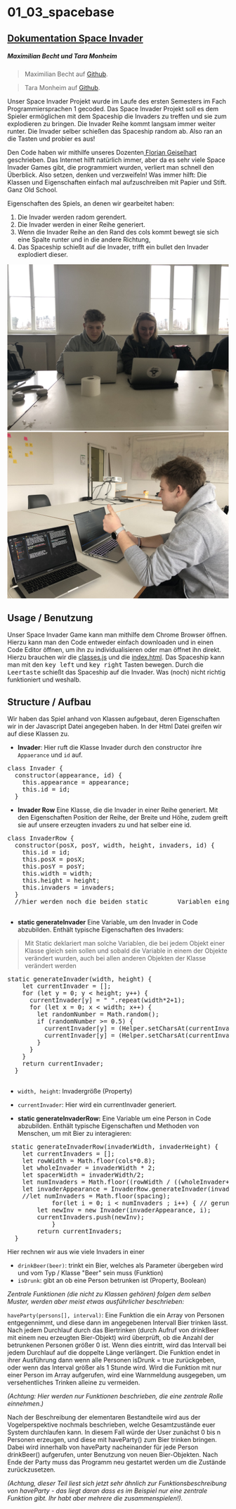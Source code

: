 # 01_03_spacebase

## <u>Dokumentation Space Invader</u>
##### Maximilian Becht und Tara Monheim
>Maximilian Becht auf [Github](https://github.com/maxicozy).

>Tara Monheim auf [Github](https://github.com/taramonheim).

Unser Space Invader Projekt wurde im Laufe des ersten Semesters im Fach Programmiersprachen 1 gecoded. Das Space Invader Projekt soll es dem Spieler ermöglichen mit dem Spaceship die Invaders zu treffen und sie zum explodieren zu bringen. Die Invader Reihe kommt langsam immer weiter runter. Die Invader selber schießen das Spaceship random ab. Also ran an die Tasten und probier es aus! 

Den Code haben wir mithilfe unseres Dozenten[ Florian Geiselhart](https://github.com/fg-uulm) 
geschrieben. Das Internet hilft natürlich immer, aber da es sehr viele Space Invader Games gibt, die programmiert wurden, verliert man schnell den Überblick. Also setzen, denken und verzweifeln! Was immer hilft: Die Klassen und Eigenschaften einfach mal aufzuschreiben mit Papier und Stift. Ganz Old School. 

Eigenschaften des Spiels, an denen wir gearbeitet haben: 
1. Die Invader werden radom gerendert.
2. Die Invader werden in einer Reihe generiert. 
3. Wenn die Invader Reihe an den Rand des cols kommt bewegt sie sich eine Spalte runter und in die andere Richtung,
4. Das Spaceship schießt auf die Invader, trifft ein bullet den Invader explodiert dieser. 


<img src = "coder2.JPG"/>
<img src = "Coder.JPG"/>


## Usage / Benutzung

Unser Space Invader Game kann man mithilfe dem Chrome Browser öffnen. Hierzu kann man den Code entweder einfach downloaden und in einen Code Editor öffnen, um ihn zu individualisieren oder man öffnet ihn direkt. Hierzu brauchen wir die [classes.js](classes.js) und die [index.html](index.html).
Das Spaceship kann man mit den <kbd>key left</kbd> und <kbd>key right</kbd> Tasten bewegen. Durch die <kbd>Leertaste</kbd> schießt das Spaceship auf die Invader.
Was (noch) nicht richtig funktioniert und weshalb.

## Structure / Aufbau

Wir haben das Spiel anhand von Klassen aufgebaut,
deren Eigenschaften wir in der Javascript Datei angegeben haben. In der Html Datei greifen wir auf diese Klassen zu. 

* **Invader**: Hier ruft die Klasse Invader durch den constructor ihre `Appaerance` und `id` auf. 

<pre>class Invader {
  constructor(appearance, id) {
    this.appearance = appearance;
    this.id = id;
  } </pre>

* **Invader Row** Eine Klasse, die die Invader in einer Reihe generiert. Mit den Eigenschaften Position der Reihe, der Breite und Höhe, zudem greift sie auf unsere erzeugten invaders zu und hat selber eine id.  

<pre>class InvaderRow {
  constructor(posX, posY, width, height, invaders, id) {
    this.id = id;
    this.posX = posX;
    this.posY = posY; 
    this.width = width;
    this.height = height;
    this.invaders = invaders;
  } 
  //hier werden noch die beiden static        Variablen eingefügt
  </pre>




* **static generateInvader** Eine Variable, um den Invader in Code abzubilden. Enthält typische Eigenschaften des Invaders:

 >Mit Static deklariert man solche Variablen, die bei jedem Objekt einer Klasse gleich sein sollen und sobald die Variable in einem der Objekte verändert wurden, auch bei allen anderen Objekten der Klasse verändert werden

<pre>static generateInvader(width, height) {
    let currentInvader = [];
    for (let y = 0; y < height; y++) {
      currentInvader[y] = " ".repeat(width*2+1);
      for (let x = 0; x < width; x++) {
        let randomNumber = Math.random();
        if (randomNumber >= 0.5) {
          currentInvader[y] = (Helper.setCharsAt(currentInvader[y], x,'#'));
          currentInvader[y] = (Helper.setCharsAt(currentInvader[y], 2 * width - x,'#'));
        }
      }
    }
    return currentInvader;
  }
  </pre>

  * `width, height`: Invadergröße (Property)
  * `currentInvader`: Hier wird ein currentInvader generiert. 

* **static generateInvaderRow:** Eine Variable um eine Person in Code abzubilden. Enthält typische Eigenschaften und Methoden von Menschen, um mit Bier zu interagieren:
<pre> static generateInvaderRow(invaderWidth, invaderHeight) {
    let currentInvaders = [];
    let rowWidth = Math.floor(cols*0.8);
    let wholeInvader = invaderWidth * 2;
    let spacerWidth = invaderWidth/2; 
    let numInvaders = Math.floor((rowWidth / ((wholeInvader+spacerWidth))));
    let invaderAppearance = InvaderRow.generateInvader(invaderWidth, invaderHeight);
    //let numInvaders = Math.floor(spacing);
			for(let i = 0; i < numInvaders ; i++) { // gerundet(x = ((breite - breite*0,2) / invaderbreite) + (x - 1) * invaderbreite/2 ))
        let newInv = new Invader(invaderAppearance, i);
        currentInvaders.push(newInv);
			}
		return currentInvaders;
  } </pre>

Hier rechnen wir aus wie viele Invaders in einer 

  * `drinkBeer(beer)`: trinkt ein Bier, welches als Parameter übergeben wird und vom Typ / Klasse "Beer" sein muss (Funktion)
  * `isDrunk`: gibt an ob eine Person betrunken ist (Property, Boolean)

_Zentrale Funktionen (die nicht zu Klassen gehören) folgen dem selben Muster, werden aber meist etwas ausführlicher beschrieben:_

`haveParty(persons[], interval)`: Eine Funktion die ein Array von Personen entgegennimmt, und diese dann im angegebenen Intervall Bier trinken lässt. Nach jedem Durchlauf durch das Biertrinken (durch Aufruf von drinkBeer mit einem neu erzeugten Bier-Objekt) wird überprüft, ob die Anzahl der betrunkenen Personen größer 0 ist. Wenn dies eintritt, wird das Intervall bei jedem Durchlauf auf die doppelte Länge verlängert. Die Funktion endet in ihrer Ausführung dann wenn alle Personen isDrunk = true zurückgeben, oder wenn das Interval größer als 1 Stunde wird. Wird die Funktion mit nur einer Person im Array aufgerufen, wird eine Warnmeldung ausgegeben, um versehentliches Trinken alleine zu vermeiden. 

_(Achtung: Hier werden nur Funktionen beschrieben, die eine zentrale Rolle einnehmen.)_

Nach der Beschreibung der elementaren Bestandteile wird aus der Vogelperspektive nochmals beschrieben, welche Gesamtzustände euer System durchlaufen kann. In diesem Fall würde der User zunächst 0 bis n Personen erzeugen, und diese mit haveParty() zum Bier trinken bringen.  Dabei wird innerhalb von haveParty nacheinander für jede Person drinkBeer() aufgerufen, unter Benutzung von neuen Bier-Objekten. Nach Ende der Party muss das Programm neu gestartet werden um die Zustände zurückzusetzen.

_(Achtung, dieser Teil liest sich jetzt sehr ähnlich zur Funktionsbeschreibung von haveParty - das liegt daran dass es im Beispiel nur eine zentrale Funktion gibt. Ihr habt aber mehrere die zusammenspielen!)._
